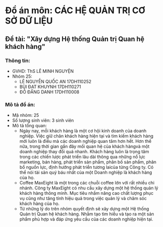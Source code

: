 # Đồ án môn: CÁC HỆ QUẢN TRỊ CƠ SỞ DỮ LIỆU 

## Đề tài: "Xây dựng Hệ thống Quản trị Quan hệ khách hàng"

### Thông tin:
- GVHD: ThS LÊ MINH NGUYỆN
- Nhóm 25:  
     - LÊ NGUYỄN QUỐC AN   17DH110252
     - BÙI ĐẠT KHUYNH      17DH110271 
     - ĐỖ ĐĂNG DANH        17DH110008

### Mô tả đồ án:
- Mã nhóm: 25
- Số lượng sinh viên: 3 sinh viên
- Mô tả tổng quan:
     - Ngày nay, mỗi khách hàng là một cơ hội kinh doanh của doanh nghiệp. Việc giữ chân khách hàng hiện tại và tìm kiếm khách hàng mới luôn là điều mà các doanh nghiệp quan tâm hơn hết. Hơn thế nữa, trong thời gian gần đây mối quan hệ của khách hàngvà một doanh nghiệp thay đổi quá nhanh. Khách hàng luôn là trọng tâm trong các chiến lược phát triển lâu dài thông qua những nổ lực marketing, bán hàng, phát triển sản phẩm, phân bố sản phẩm, phân bổ nguồn lực, định hướng phát triển tương laicủa từng Công ty. Có thể nói tài sản quý báu nhất của một Doanh nghiệp là khách hàng của họ. 
     - Coffee MaxEight là một trong các chuỗi coffee lớn với rất nhiều chi nhánh. Công ty MaxEight có nhu cầu xây dựng một hệ thống quản lý khách hàng thông minh. Mục tiêu nhầm nâng cao chất lượng phục vụ cũng như tăng tính hiệu quả trong việc quản lý và châm sóc khách hàng của họ.
     - Từ những lý do trên nhóm quyết định sẽ xây dựng một Hệ thống Quản trị Quan hệ khách hàng. Nhằm tạo tìm hiểu và tạo ra một sản phẩm phù hợp và đáp ứng yêu cầu của các doanh nghiệp hiện tại.
